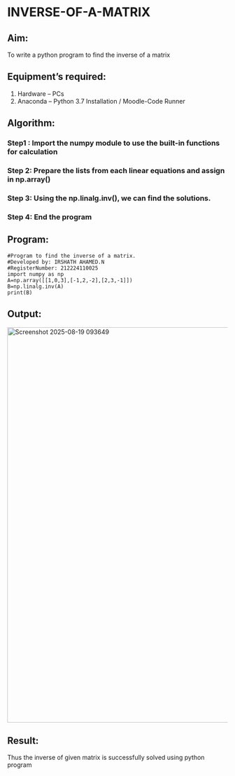 # INVERSE-OF-A-MATRIX
## Aim:
To write a python program to find the inverse of a matrix
## Equipment’s required:
1. 	Hardware – PCs
2. 	Anaconda – Python 3.7 Installation / Moodle-Code Runner
## Algorithm:
### Step1 : Import the numpy module to use the built-in functions for calculation
### Step 2: Prepare the lists from each linear equations and assign in np.array()
### Step 3: Using the np.linalg.inv(), we can find the solutions.
### Step 4: End the program

## Program:
```
#Program to find the inverse of a matrix.
#Developed by: IRSHATH AHAMED.N
#RegisterNumber: 212224110025
import numpy as np
A=np.array([[1,0,3],[-1,2,-2],[2,3,-1]])
B=np.linalg.inv(A)
print(B)
```
## Output:
<img width="1358" height="903" alt="Screenshot 2025-08-19 093649" src="https://github.com/user-attachments/assets/dfbb3c31-fca5-4f30-b09b-07f2d2ad9840" />

## Result:
Thus the inverse of given matrix is successfully solved using python program

